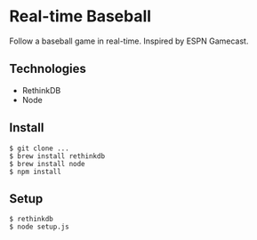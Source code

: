 # Real-time Baseball

Follow a baseball game in real-time. Inspired by ESPN Gamecast.

## Technologies

* RethinkDB
* Node

## Install

    $ git clone ...
    $ brew install rethinkdb
    $ brew install node
    $ npm install

## Setup

    $ rethinkdb
    $ node setup.js
